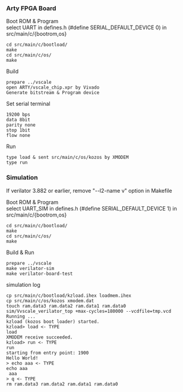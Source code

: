 ### Arty FPGA Board

Boot ROM & Program  
select UART in defines.h (#define SERIAL_DEFAULT_DEVICE 0) in src/main/c/{bootrom,os}
```
cd src/main/c/bootload/
make
cd src/main/c/os/
make
```
Build
```
prepare ../vscale
open ARTY/vscale_chip.xpr by Vivado
Generate bitstream & Program device
```
Set serial terminal
```
19200 bps
data 8bit
parity none
stop 1bit
flow none
```
Run
```
type load & sent src/main/c/os/kozos by XMODEM
type run
```
### Simulation
If verilator 3.882 or earlier, remove "--l2-name v" option in Makefile

Boot ROM & Program  
select UART_SIM in defines.h (#define SERIAL_DEFAULT_DEVICE 1) in src/main/c/{bootrom,os}
```
cd src/main/c/bootload/
make
cd src/main/c/os/
make
```
Build & Run
```
prepare ../vscale
make verilator-sim
make verilator-board-test
```
simulation log
```
cp src/main/c/bootload/kzload.ihex loadmem.ihex
cp src/main/c/os/kozos xmodem.dat
touch ram.data3 ram.data2 ram.data1 ram.data0
sim/Vvscale_verilator_top +max-cycles=180000 --vcdfile=tmp.vcd
Running ...
kzload (kozos boot loader) started.
kzload> load <- TYPE
load
XMODEM receive succeeded.
kzload> run <- TYPE
run
starting from entry point: 1900
Hello World!
> echo aaa <- TYPE
echo aaa
 aaa
> q <- TYPE
rm ram.data3 ram.data2 ram.data1 ram.data0
```
